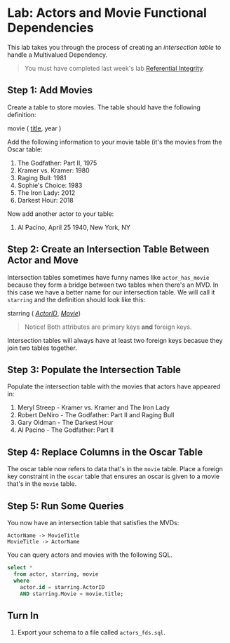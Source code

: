 # Lab: Actors and Movie Functional Dependencies 

This lab takes you through the process of creating an *intersection table* to handle a Multivalued Dependency. 

> You must have completed last week's lab [Referential Integrity](referential_integrity.md). 

## Step 1: Add Movies 

Create a table to store movies. The table should have the following definition:

movie ( <u>title</u>, year )

Add the following information to your movie table (it's the movies from the Oscar table:

  1. The Godfather: Part II, 1975 
  2. Kramer vs. Kramer: 1980
  3. Raging Bull: 1981 
  4. Sophie's Choice: 1983 
  5. The Iron Lady: 2012
  6. Darkest Hour: 2018

Now add another actor to your table: 

  1. Al Pacino, April 25 1940, New York, NY
   
## Step 2: Create an Intersection Table Between Actor and Move 

Intersection tables sometimes have funny names like `actor_has_movie` because they form a bridge between two tables when there's an MVD. In this case we have a better name for our intersection table. We will call it `starring` and the definition should look like this:

starring ( <i><u>ActorID</u></i>, <i><u>Movie</u></i>)

> Notice! Both attributes are primary keys **and** foreign keys. 

Intersection tables will always have at least two foreign keys becasue they join two tables together. 

## Step 3: Populate the Intersection Table 

Populate the intersection table with the movies that actors have appeared in:

  1. Meryl Streep - Kramer vs. Kramer and The Iron Lady 
  2. Robert DeNiro - The Godfather: Part II and Raging Bull 
  3. Gary Oldman - The Darkest Hour 
  4. Al Pacino - The Godfather: Part II 
  
## Step 4: Replace Columns in the Oscar Table 

The oscar table now refers to data that's in the `movie` table. Place a foreign key constraint in the `oscar` table that ensures an oscar is given to a movie that's in the `movie` table. 

## Step 5: Run Some Queries 

You now have an intersection table that satisfies the MVDs:

    ActorName -> MovieTitle
    MovieTitle -> ActorName
    
You can query actors and movies with the following SQL. 

```sql
select * 
  from actor, starring, movie
  where
    actor.id = starring.ActorID
    AND starring.Movie = movie.title; 
```
  
## Turn In 

  1. Export your schema to a file called `actors_fds.sql`.
